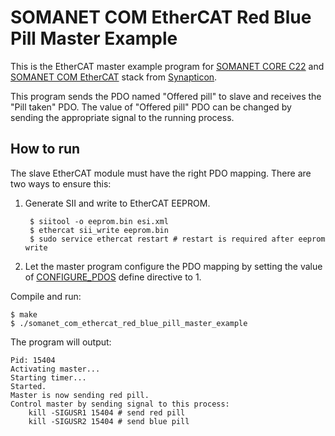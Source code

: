 SOMANET COM EtherCAT Red Blue Pill Master Example
=================================================

This is the EtherCAT master example program for [SOMANET CORE C22](https://doc.synapticon.com/hardware/core-c22/revision-a5/index.html) and [SOMANET COM EtherCAT](https://doc.synapticon.com/hardware/com-ethercat/revision-a4/index.html) stack from [Synapticon](https://www.synapticon.com/).

This program sends the PDO named "Offered pill" to slave and receives the "Pill taken" PDO. The value of "Offered pill" PDO can be changed by sending the appropriate signal to the running process.

How to run
----------

The slave EtherCAT module must have the right PDO mapping. There are two ways to ensure this:

1. Generate SII and write to EtherCAT EEPROM.

        $ siitool -o eeprom.bin esi.xml
        $ ethercat sii_write eeprom.bin
        $ sudo service ethercat restart # restart is required after eeprom write

2. Let the master program configure the PDO mapping by setting the value of [CONFIGURE_PDOS](https://github.com/markosankovic/somanet-com-ethercat-red-blue-pill-master-example/blob/master/somanet_com_ethercat_red_blue_pill_master_example.c#L16) define directive to 1.

Compile and run:

    $ make
    $ ./somanet_com_ethercat_red_blue_pill_master_example

The program will output:

    Pid: 15404
    Activating master...
    Starting timer...
    Started.
    Master is now sending red pill.
    Control master by sending signal to this process:
        kill -SIGUSR1 15404 # send red pill
        kill -SIGUSR2 15404 # send blue pill
